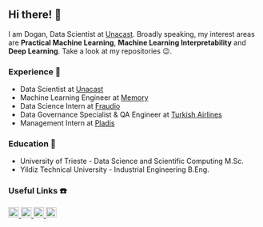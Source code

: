 ## Hi there! :wave:
I am Dogan, Data Scientist at [Unacast](https://www.unacast.com/about). Broadly speaking, my interest areas are **Practical Machine Learning**, **Machine Learning Interpretability** and **Deep Learning**. Take a look at my repositories :wink:.

### Experience :construction_worker:
* Data Scientist at [Unacast](https://www.unacast.com/about)
* Machine Learning Engineer at [Memory](https://timelyapp.com/about)
* Data Science Intern at [Fraudio](https://www.fraudio.com)
* Data Governance Specialist & QA Engineer at [Turkish Airlines](https://www.turkishairlines.com/en-int/index.html)
* Management Intern at [Pladis](https://www.pladisglobal.com)

### Education :school:
* University of Trieste - Data Science and Scientific Computing M.Sc.
* Yildiz Technical University - Industrial Engineering B.Eng.

### Useful Links :telephone:
<a href="https://www.linkedin.com/in/dogancandemirbilek/">
   <img alt="Linkedin" src="https://user-images.githubusercontent.com/29048998/90065973-58005c80-dced-11ea-96d4-1f1076789995.png"
   width=21x">
</a>
<a href="https://stackoverflow.com/users/8078530/demirbilek">
  <img alt="Stackoverflow" src="https://user-images.githubusercontent.com/29048998/90065974-58005c80-dced-11ea-84f5-7cc2f2a36463.png"
  width=21x">
</a>
<a href="https://www.kaggle.com/demirbilek95">
  <img alt="Kaggle" src="https://user-images.githubusercontent.com/29048998/90065972-5767c600-dced-11ea-8dc2-49c5c07fd738.png"
  width=21x">
</a>
<a href="https://www.hackerrank.com/demirbilek">
  <img alt="Hackerrank" src="https://user-images.githubusercontent.com/29048998/90065968-56cf2f80-dced-11ea-94a3-5259fa1e3bee.png"
  width=21x">
</a>
